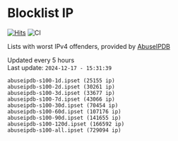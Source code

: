 # Blocklist IP

[![Hits](https://hits.seeyoufarm.com/api/count/incr/badge.svg?url=https%3A%2F%2Fgithub.com%2Fborestad%2Fblocklist-ip%2F&count_bg=%2379C83D&title_bg=%23555555&icon=&icon_color=%23E7E7E7&title=hits&edge_flat=false)](https://hits.seeyoufarm.com)  ![CI](https://img.shields.io/github/workflow/status/borestad/blocklist-ip/CI?style=flat-square)

Lists with worst IPv4 offenders, provided by [AbuseIPDB](https://www.abuseipdb.com/)

<!-- FOOTER-PLACEHOLDER -->
Updated every 5 hours<br>
Last update: `2024-12-17 - 15:31:39`
```
abuseipdb-s100-1d.ipset (25155 ip)
abuseipdb-s100-2d.ipset (30261 ip)
abuseipdb-s100-3d.ipset (33677 ip)
abuseipdb-s100-7d.ipset (43066 ip)
abuseipdb-s100-30d.ipset (70454 ip)
abuseipdb-s100-60d.ipset (107176 ip)
abuseipdb-s100-90d.ipset (141655 ip)
abuseipdb-s100-120d.ipset (166592 ip)
abuseipdb-s100-all.ipset (729094 ip)
```

